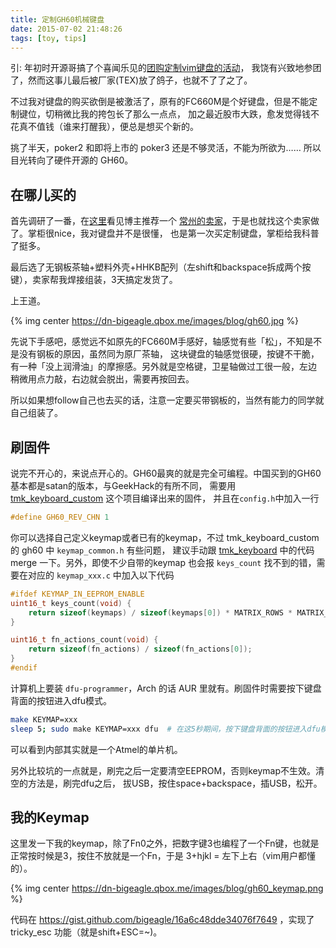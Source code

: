 ```yaml
---
title: 定制GH60机械键盘
date: 2015-07-02 21:48:26
tags: [toy, tips]
---
```


引: 年初时开源哥搞了个喜闻乐见的[团购定制vim键盘的活动](http://z-shang.github.io/kbd-for-vim.html)，
我饶有兴致地参团了，然而这事儿最后被厂家(TEX)放了鸽子，也就不了了之了。

不过我对键盘的购买欲倒是被激活了，原有的FC660M是个好键盘，但是不能定制键位，切稍微比我的挎包长了那么一点点，
加之最近股市大跌，愈发觉得钱不花真不值钱（谁来打醒我），便总是想买个新的。

挑了半天，poker2 和即将上市的 poker3 还是不够灵活，不能为所欲为…… 所以目光转向了硬件开源的 GH60。

<!-- more -->

## 在哪儿买的

首先调研了一番，在[这里](https://hguan.me/2015/02/27/my-gh-60-keyboard.html)看见博主推荐一个
[常州的卖家](http://yikewaishe.taobao.com/)，于是也就找这个卖家做了。掌柜很nice，我对键盘并不是很懂，
也是第一次买定制键盘，掌柜给我科普了挺多。

最后选了无钢板茶轴+塑料外壳+HHKB配列（左shift和backspace拆成两个按键），卖家帮我焊接组装，3天搞定发货了。

上王道。

{% img center https://dn-bigeagle.qbox.me/images/blog/gh60.jpg %}

先说下手感吧，感觉远不如原先的FC660M手感好，轴感觉有些「松」，不知是不是没有钢板的原因，虽然同为原厂茶轴，
这块键盘的轴感觉很硬，按键不干脆，有一种「没上润滑油」的摩擦感。另外就是空格键，卫星轴做过工很一般，左边
稍微用点力敲，右边就会脱出，需要再按回去。

所以如果想follow自己也去买的话，注意一定要买带钢板的，当然有能力的同学就自己组装了。

## 刷固件

说完不开心的，来说点开心的。GH60最爽的就是完全可编程。中国买到的GH60基本都是satan的版本，与GeekHack的有所不同，
需要用[tmk_keyboard_custom](https://github.com/kairyu/tmk_keyboard_custom) 这个项目编译出来的固件，
并且在`config.h`中加入一行

```c
#define GH60_REV_CHN 1
```

你可以选择自己定义keymap或者已有的keymap，不过 tmk_keyboard_custom 的 gh60 中 `keymap_common.h` 有些问题，
建议手动跟 [tmk_keyboard](http://github.com/tmk/tmk_keyboard) 中的代码 merge 一下。另外，即使不少自带的keymap
也会报 `keys_count` 找不到的错，需要在对应的 `keymap_xxx.c` 中加入以下代码

```c
#ifdef KEYMAP_IN_EEPROM_ENABLE
uint16_t keys_count(void) {
    return sizeof(keymaps) / sizeof(keymaps[0]) * MATRIX_ROWS * MATRIX_COLS;
}

uint16_t fn_actions_count(void) {
    return sizeof(fn_actions) / sizeof(fn_actions[0]);
}
#endif
```

计算机上要装 `dfu-programmer`，Arch 的话 AUR 里就有。刷固件时需要按下键盘背面的按钮进入dfu模式。

```bash
make KEYMAP=xxx
sleep 5; sudo make KEYMAP=xxx dfu  # 在这5秒期间，按下键盘背面的按钮进入dfu模式
```

可以看到内部其实就是一个Atmel的单片机。

另外比较坑的一点就是，刷完之后一定要清空EEPROM，否则keymap不生效。清空的方法是，刷完dfu之后，
拔USB，按住space+backspace，插USB，松开。

## 我的Keymap

这里发一下我的keymap，除了Fn0之外，把数字键3也编程了一个Fn键，也就是正常按时候是3，按住不放就是一个Fn，于是
3+hjkl = 左下上右（vim用户都懂的）。

{% img center https://dn-bigeagle.qbox.me/images/blog/gh60_keymap.png %}

代码在 https://gist.github.com/bigeagle/16a6c48dde34076f7649 ，实现了 tricky_esc 功能（就是shift+ESC=~)。


